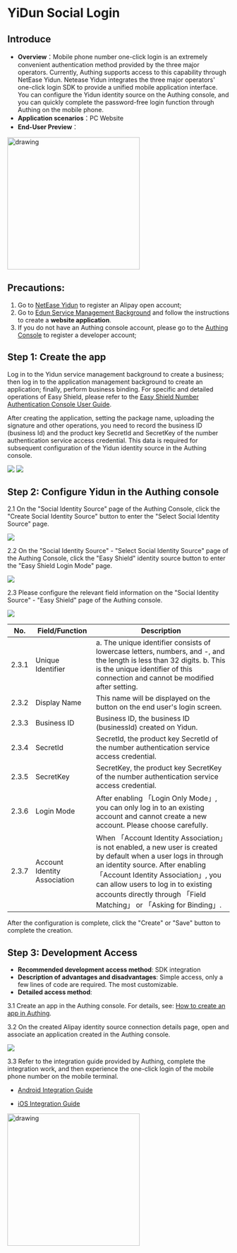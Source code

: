 # YiDun Social Login

<LastUpdated/>

## Introduce

- **Overview**：Mobile phone number one-click login is an extremely convenient authentication method provided by the three major operators. Currently, Authing supports access to this capability through NetEase Yidun. Netease Yidun integrates the three major operators' one-click login SDK to provide a unified mobile application interface. You can configure the Yidun identity source on the Authing console, and you can quickly complete the password-free login function through Authing on the mobile phone.
- **Application scenarios**：PC Website
- **End-User Preview**：

<img src='./images/01loginpage.png' alt="drawing" width="300" />



## Precautions:

1. Go to [NetEase Yidun](https://dun.163.com/dashboard?v=0116&locale=zh-CN#/login/?referrer=%2F) to register an Alipay open account;
2. Go to [Edun Service Management Background](https://dun.163.com/dashboard#/m/verification/index) and follow the instructions to create a **website application**.
3. If you do not have an Authing console account, please go to the [Authing Console](https://authing.cn/) to register a developer account;

## Step 1: Create the app

Log in to the Yidun service management background to create a business; then log in to the application management background to create an application; finally, perform business binding. For specific and detailed operations of Easy Shield, please refer to the [Easy Shield Number Authentication Console User Guide](https://support.dun.163.com/documents/287305921855672320?docId=424413790996844544).

After creating the application, setting the package name, uploading the signature and other operations, you need to record the business ID (business Id) and the product key SecretId and SecretKey of the number authentication service access credential. This data is required for subsequent configuration of the Yidun identity source in the Authing console.

<img src="./images/yd_bizid.png" />

<img src="./images/yd_secret.png" />

## Step 2: Configure Yidun in the Authing console

2.1 On the "Social Identity Source" page of the Authing Console, click the "Create Social Identity Source" button to enter the "Select Social Identity Source" page.

<img src="./images/addSocial.png" />

2.2 On the "Social Identity Source" - "Select Social Identity Source" page of the Authing Console, click the "Easy Shield" identity source button to enter the "Easy Shield Login Mode" page.

<img src="./images/choiceyidun.png" />

2.3 Please configure the relevant field information on the "Social Identity Source" - "Easy Shield" page of the Authing console.

<img src="./images/openapp.png" />

| No.   | Field/Function               | Description                                                  |
| ----- | ---------------------------- | ------------------------------------------------------------ |
| 2.3.1 | Unique Identifier            | a. The unique identifier consists of lowercase letters, numbers, and -,  and the length is less than 32 digits. b. This is the unique identifier  of this connection and cannot be modified after setting. |
| 2.3.2 | Display Name                 | This name will be displayed on the button on the end user's login screen. |
| 2.3.3 | Business ID                  | Business ID, the business ID (businessId) created on Yidun.  |
| 2.3.4 | SecretId                     | SecretId, the product key SecretId of the number authentication service access credential. |
| 2.3.5 | SecretKey                    | SecretKey, the product key SecretKey of the number authentication service access credential. |
| 2.3.6 | Login Mode                   | After enabling 「Login Only Mode」, you can only log in to an existing  account and cannot create a new account. Please choose carefully. |
| 2.3.7 | Account Identity Association | When 「Account Identity Association」is not enabled, a new user is created by default when a user logs in through an  identity source. After enabling 「Account Identity Association」, you can  allow users to log in to existing accounts directly through 「Field  Matching」 or 「Asking for Binding」. |

After the configuration is complete, click the "Create" or "Save" button to complete the creation.

## Step 3: Development Access

- **Recommended development access method**: SDK integration
- **Description of advantages and disadvantages**: Simple access, only a few lines of code are required. The most customizable.
- **Detailed access method**:

3.1 Create an app in the Authing console. For details, see: [How to create an app in Authing](https://docs.authing.cn/v2/guides/app/create-app.html).

3.2 On the created Alipay identity source connection details page, open and associate an application created in the Authing console.

<img src="./images/openapp.png" />

3.3 Refer to the integration guide provided by Authing, complete the integration work, and then experience the one-click login of the mobile phone number on the mobile terminal.

- [Android Integration Guide](https://github.com/Authing/guard-android/blob/master/doc/topics/oneauth.md)

- [iOS Integration Guide](https://github.com/Authing/guard-ios/blob/main/doc/topics/oneauth.md)

<img src="/Users/jasenyang/Documents/gitAuthing/docs/docs/connections/yidun/images/loginsuccess.jpg" alt="drawing" width="300" />